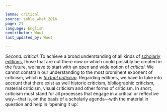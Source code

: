 ```yaml
---

lemma: critical
source: sahle_what_2016
page: 21
language: English
contributor: Wout
last_updated_by: Wout

---
```


_Second: critical._ To achieve a broad understanding of all kinds of [scholarly editions](editionScholarly.html), those that are out there now or which could possibly be created in the future, we have to start with an open and wide notion of _critical_. We cannot constrain our understanding to the most prominent exponent of criticism, which is _[textual criticism](textualCriticism.html)_. Regarding editions, we have to take into account that there exist as well historic criticism, bibliographic criticism, material criticism, visual criticism and other forms of criticism. In short, criticism must stand for all processes that engage in a critical or reflective way—that is, on the basis of a scholarly agenda—with the material in question and help in ‘opening it up’.
